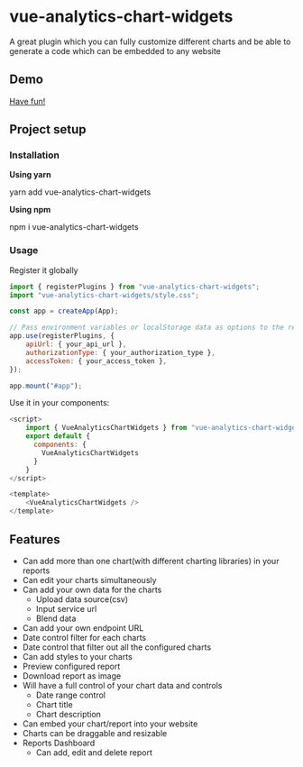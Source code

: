 # vue-analytics-chart-widgets

A great plugin which you can fully customize different charts and be able to generate a code which can be embedded to any website

## Demo

[Have fun!](https://analytics-chart-widgets-dashboard.vercel.app)

## Project setup

### Installation

**Using yarn**

yarn add vue-analytics-chart-widgets

**Using npm**

npm i vue-analytics-chart-widgets

### Usage

Register it globally

```js
import { registerPlugins } from "vue-analytics-chart-widgets";
import "vue-analytics-chart-widgets/style.css";

const app = createApp(App);

// Pass environment variables or localStorage data as options to the registerPlugins function
app.use(registerPlugins, {
	apiUrl: { your_api_url },
	authorizationType: { your_authorization_type },
	accessToken: { your_access_token },
});

app.mount("#app");
```

Use it in your components:

```js
<script>
    import { VueAnalyticsChartWidgets } from "vue-analytics-chart-widgets";
    export default {
      components: {
        VueAnalyticsChartWidgets
      }
    }
</script>

<template>
    <VueAnalyticsChartWidgets />
</template>
```

## Features

- Can add more than one chart(with different charting libraries) in your reports
- Can edit your charts simultaneously
- Can add your own data for the charts
  - Upload data source(csv)
  - Input service url
  - Blend data
- Can add your own endpoint URL
- Date control filter for each charts
- Date control that filter out all the configured charts
- Can add styles to your charts
- Preview configured report
- Download report as image
- Will have a full control of your chart data and controls
  - Date range control
  - Chart title
  - Chart description
- Can embed your chart/report into your website
- Charts can be draggable and resizable
- Reports Dashboard
  - Can add, edit and delete report
